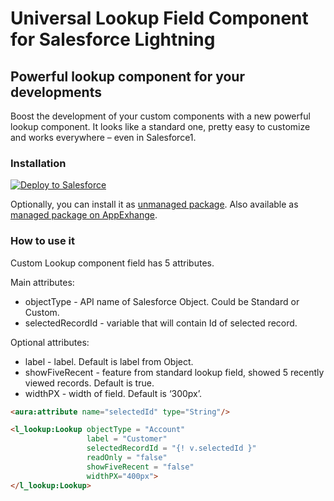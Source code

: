 # Universal Lookup Field Component for Salesforce Lightning
## Powerful lookup component for your developments

Boost the development of your custom components with a new powerful lookup component. It looks like a standard one, pretty easy to customize and works everywhere – even in Salesforce1.

### Installation

<a href="https://githubsfdeploy.herokuapp.com">
  <img alt="Deploy to Salesforce"
       src="https://raw.githubusercontent.com/afawcett/githubsfdeploy/master/deploy.png">
</a>

Optionally, you can install it as <a href="">unmanaged package</a>.
Also available as <a href="">managed package on AppExhange</a>.

### How to use it

Custom Lookup component field has 5 attributes.

Main attributes:	
  * objectType - API name of Salesforce Object. Could be Standard or Custom. 
  * selectedRecordId - variable that will contain Id of selected record.

Optional attributes:
  * label - label. Default is label from Object.
  * showFiveRecent - feature from standard lookup field, showed 5 recently viewed records. Default is true.
  * widthPX - width of field. Default is ‘300px’.


```html
<aura:attribute name="selectedId" type="String"/>

<l_lookup:Lookup objectType = "Account" 
                 label = "Customer"
                 selectedRecordId = "{! v.selectedId }"
                 readOnly = "false"
                 showFiveRecent = "false"
                 widthPX="400px">
</l_lookup:Lookup>

```
